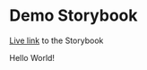 # Demo Storybook

[Live link](https://62b34836daa8110997a7c83c-ukeglkkvfi.chromatic.com/) to the Storybook

Hello World!
